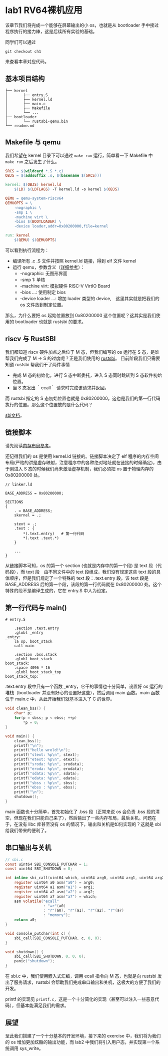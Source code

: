 # lab1 RV64裸机应用

该章节我们将完成一个能够在屏幕输出的小 os，也就是从 bootloader 手中接过程序执行的接力棒，这是后续所有实验的基础。

同学们可以通过

```shell
git checkout ch1 
```
来查看本章对应代码。

## 基本项目结构

``` 
├── kernel
│       ├── entry.S
│       ├── kernel.ld
│       ├── main.c
│       ├── Makefile
│       └── ...
├── bootloader
│       └── rustsbi-qemu.bin
└── readme.md
```

## Makefile 与 qemu

我们希望在 kernel 目录下可以通过 `make run` 运行，简单看一下 Makefile 中 `make run` 之后发生了什么。

```makefile
SRCS = $(wildcard *.S *.c)
OBJS = $(addsuffix .o, $(basename $(SRCS)))

kernel: $(OBJS) kernel.ld
	$(LD) $(LDFLAGS) -T kernel.ld -o kernel $(OBJS)

QEMU = qemu-system-riscv64
QEMUOPTS = \
	-nographic \
	-smp 1 \
	-machine virt \
	-bios $(BOOTLOADER) \
	-device loader,addr=0x80200000,file=kernel

run: kernel
	$(QEMU) $(QEMUOPTS)
```

可以看到执行流程为：
* 编译所有 .c .S 文件并按照 kernel.ld 链接，得到 elf 文件 kernel
* 运行 qemu，参数含义（[详细参考](https://qemu.readthedocs.io/en/latest/system/invocation.html#)）：
    * -nographic: 无图形界面
    * -smp 1: 单核
    * -machine virt: 模拟硬件 RISC-V VirtIO Board
    * -bios ...: 使用制定 bios
    * -device loader ...: 增加 loader 类型的 device,　这里其实就是把我们的 os 文件放到制定位置。

那么，为什么要把 os 起始位置放到 0x80200000 这个位置呢？这其实是我们使用的 bootloader 也就是 rustsbi 的要求。

## riscv 与 RustSBI

我们都知道 riscv 硬件加点之后位于 M 态，但我们编写的 os 运行在 S 态，是谁帮我们完成了 M -> S 的过度呢？正是我们使用的 [rustsbi](https://github.com/luojia65/rustsbi)。
目前阶段我们只需要知道 rustsbi 帮我们干了两件事情
* 完成 M 态的初始化，进行 S 态中断委托，进入 S 态同时跳转到 S 态软件初始位置。
* 当 S 态发出 ｀ecall｀ 请求时完成该请求并返回。

而 rustsbi 指定的 S 态初始位置也就是 0x80200000，这也是我们的第一行代码执行的位置。那么这个位置放的是什么代码？

[sbi文档](https://github.com/riscv/riscv-sbi-doc/blob/master/riscv-sbi.adoc)。

## 链接脚本

请先阅读[内存布局参考](https://rcore-os.github.io/rCore-Tutorial-Book-v3/chapter1/4understand-prog.html#id8)。

还记得我们的 os 是使用 kernel.ld 链接的。链接脚本决定了 elf 程序的内存空间布局(严格的讲是虚存映射，注意程序中的各种绝对地址就在链接的时候确定)，由于刚进入 S 态的时候我们尚未激活虚存机制，我们必须把 os 置于物理内存的 0x80200000 处。

```
// linker.ld 

BASE_ADDRESS = 0x80200000;

SECTIONS
{
    . = BASE_ADDRESS;
    skernel = .;

    stext = .;
    .text : {
        *(.text.entry)   # 第一行代码
        *(.text .text.*)
    }

	...
}
```

从链接脚本可知，os 的第一个 section (也就是内存中的第一个段) 是 text 段（代码段），而 text 段　由不同文件中的 text 段组成，我们没有规定这些 text 段的具体顺序，但是我们规定了一个特殊的 text 段：.text.entry 段，该 text 段是 BASE_ADDRESS 后的第一个段，该段的第一行代码就在 0x80200000 处。这个特殊的段不是编译生成的，它在 entry.S 中人为设定。

## 第一行代码与 main()

```assembly
# entry.S

    .section .text.entry
    .globl _entry
_entry:
    la sp, boot_stack
    call main

    .section .bss.stack
    .globl boot_stack
boot_stack:
    .space 4096 * 16
    .globl boot_stack_top
boot_stack_top:

```

.text.entry 段中只有一个函数 _entry，它干的事情也十分简单，设置好 os 运行的堆栈（bootloader 并没有好心的设置好这些），然后调用 main 函数。main 函数位于 main.c 中，从此开始我们就基本进入了 C 的世界。

```c
void clean_bss() {
    char* p;
    for(p = sbss; p < ebss; ++p)
        *p = 0;
}

void main() {
    clean_bss();
    printf("\n");
    printf("hello wrold!\n");
    printf("stext: %p\n", stext);
    printf("etext: %p\n", etext);
    printf("sroda: %p\n", srodata);
    printf("eroda: %p\n", erodata);
    printf("sdata: %p\n", sdata);
    printf("edata: %p\n", edata);
    printf("sbss : %p\n", sbss);
    printf("ebss : %p\n", ebss);
    printf("\n");
    shutdown();
}
```

main 函数也十分简单，首先初始化了 .bss 段（正常来说 os 会负责 .bss 段的清空，但现在我们只能自己来了），然后输出了一些内存布局，最后关机。问题在于，在没有 libc 库甚至没有 os 的情况下，输出和关机是如何实现的？这就是 sbi 给我们带来的便利了。

## 串口输出与关机

```c
// sbi.c
const uint64 SBI_CONSOLE_PUTCHAR = 1;
const uint64 SBI_SHUTDOWN = 8;

int inline sbi_call(uint64 which, uint64 arg0, uint64 arg1, uint64 arg2) {
    register uint64 a0 asm("a0") = arg0;
    register uint64 a1 asm("a1") = arg1;
    register uint64 a2 asm("a2") = arg2;
    register uint64 a7 asm("a7") = which;
    asm volatile("ecall"
                 : "=r"(a0)
                 : "r"(a0), "r"(a1), "r"(a2), "r"(a7)
                 : "memory");
    return a0;
}

void console_putchar(int c) {
    sbi_call(SBI_CONSOLE_PUTCHAR, c, 0, 0);
}

void shutdown() {
    sbi_call(SBI_SHUTDOWN, 0, 0, 0);
    panic("shutdown");
}

```

在 sbi.c 中，我们使用嵌入式汇编，调用 ecall 指令向 M 态，也就是向 rustsbi 发出了服务请求，rustsbi 会帮助我们完成串口输出和关机，这极大的方便了我们的开发。

printf 的实现见 `printf.c`，这是一个十分简化的实现（甚至可以注入一些恶意代码），但基本能满足我们的需求。

## 展望

至此我们搭建了一个十分基本的开发环境，接下来的 exercise 中，我们将为我们的 os 增加更加炫酷的输出功能，而 lab2 中我们将引入用户态，并实现第一个系统调用 sys_write。